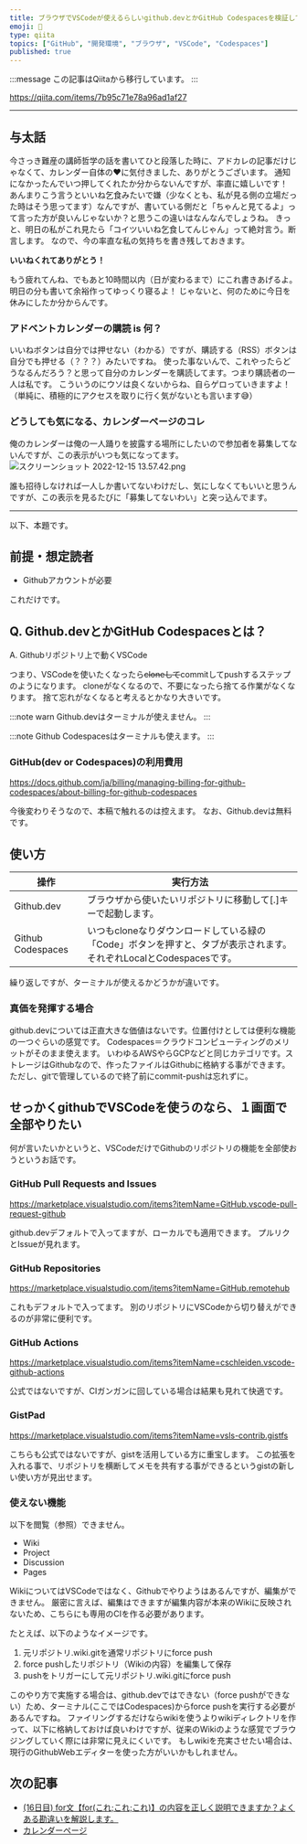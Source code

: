 ```yaml
---
title: ブラウザでVSCodeが使えるらしいgithub.devとかGitHub Codespacesを検証してみた
emoji: 📝
type: qiita
topics: ["GitHub", "開発環境", "ブラウザ", "VSCode", "Codespaces"]
published: true
---
```


:::message
この記事はQiitaから移行しています。
:::

https://qiita.com/items/7b95c71e78a96ad1af27

---

## 与太話
今さっき難産の講師哲学の話を書いてひと段落した時に、アドカレの記事だけじゃなくて、カレンダー自体の❤️に気付きました、ありがとうございます。
通知になかったんでいつ押してくれたか分からないんですが、率直に嬉しいです！
あんまりこう言うといいね乞食みたいで嫌（少なくとも、私が見る側の立場だった時はそう思ってます）なんですが、書いている側だと「ちゃんと見てるよ」って言った方が良いんじゃないか？と思うこの違いはなんなんでしょうね。
きっと、明日の私がこれ見たら「コイツいいね乞食してんじゃん」って絶対言う。断言します。
なので、今の率直な私の気持ちを書き残しておきます。

**いいねくれてありがとう！**

もう疲れてんね、でもあと10時間以内（日が変わるまで）にこれ書きあげるよ。
明日の分も書いて余裕作ってゆっくり寝るよ！
じゃないと、何のために今日を休みにしたか分からんです。

### アドベントカレンダーの購読 is 何？
いいねボタンは自分では押せない（わかる）ですが、購読する（RSS）ボタンは自分でも押せる（？？？）みたいですね。
使った事ないんで、これやったらどうなるんだろう？と思って自分のカレンダーを購読してます。つまり購読者の一人は私です。
こういうのにウソは良くないからね、自らゲロっていきますよ！
（単純に、積極的にアクセスを取りに行く気がないとも言います😅）

### どうしても気になる、カレンダーページのコレ
俺のカレンダーは俺の一人踊りを披露する場所にしたいので参加者を募集してないんですが、この表示がいつも気になってます。
![スクリーンショット 2022-12-15 13.57.42.png](https://qiita-image-store.s3.ap-northeast-1.amazonaws.com/0/122800/3fbd69a6-2d22-e5ad-2ee2-2d2bac971f55.png)

誰も招待しなければ一人しか書いてないわけだし、気にしなくてもいいと思うんですが、この表示を見るたびに「募集してないわい」と突っ込んでます。

---

以下、本題です。

## 前提・想定読者
- Githubアカウントが必要

これだけです。

## Q. Github.devとかGitHub Codespacesとは？
A. Githubリポジトリ上で動くVSCode

つまり、VSCodeを使いたくなったら~~cloneして~~commitしてpushするステップのようになります。
cloneがなくなるので、不要になったら捨てる作業がなくなります。
捨て忘れがなくなると考えるとかなり大きいです。

:::note warn
Github.devはターミナルが使えません。
:::

:::note
Github Codespacesはターミナルも使えます。
:::

### GitHub(dev or Codespaces)の利用費用
https://docs.github.com/ja/billing/managing-billing-for-github-codespaces/about-billing-for-github-codespaces

今後変わりそうなので、本稿で触れるのは控えます。
なお、Github.devは無料です。

## 使い方
| 操作 | 実行方法 |
| --- | --- |
| Github.dev | ブラウザから使いたいリポジトリに移動して[.]キーで起動します。 |
| Github Codespaces | いつもcloneなりダウンロードしている緑の「Code」ボタンを押すと、タブが表示されます。それぞれLocalとCodespacesです。 |

繰り返しですが、ターミナルが使えるかどうかが違いです。

### 真価を発揮する場合
github.devについては正直大きな価値はないです。位置付けとしては便利な機能の一つぐらいの感覚です。
Codespaces＝クラウドコンピューティングのメリットがそのまま使えます。
いわゆるAWSやらGCPなどと同じカテゴリです。ストレージはGithubなので、作ったファイルはGithubに格納する事ができます。
ただし、gitで管理しているので終了前にcommit-pushは忘れずに。

## せっかくgithubでVSCodeを使うのなら、１画面で全部やりたい
何が言いたいかというと、VSCodeだけでGithubのリポジトリの機能を全部使おうというお話です。

### GitHub Pull Requests and Issues
https://marketplace.visualstudio.com/items?itemName=GitHub.vscode-pull-request-github

github.devデフォルトで入ってますが、ローカルでも適用できます。
プルリクとIssueが見れます。

### GitHub Repositories
https://marketplace.visualstudio.com/items?itemName=GitHub.remotehub

これもデフォルトで入ってます。
別のリポジトリにVSCodeから切り替えができるのが非常に便利です。

### GitHub Actions
https://marketplace.visualstudio.com/items?itemName=cschleiden.vscode-github-actions

公式ではないですが、CIガンガンに回している場合は結果も見れて快適です。

### GistPad
https://marketplace.visualstudio.com/items?itemName=vsls-contrib.gistfs

こちらも公式ではないですが、gistを活用している方に重宝します。
この拡張を入れる事で、リポジトリを横断してメモを共有する事ができるというgistの新しい使い方が見出せます。

### 使えない機能
以下を閲覧（参照）できません。

- Wiki
- Project
- Discussion
- Pages

WikiについてはVSCodeではなく、Githubでやりようはあるんですが、編集ができません。
厳密に言えば、編集はできますが編集内容が本来のWikiに反映されないため、こちらにも専用のCIを作る必要があります。

たとえば、以下のようなイメージです。

1. 元リポジトリ.wiki.gitを通常リポジトリにforce push
1. force pushしたリポジトリ（Wikiの内容）を編集して保存
1. pushをトリガーにして元リポジトリ.wiki.gitにforce push

このやり方で実施する場合は、github.devではできない（force pushができない）ため、ターミナル(ここではCodespaces)からforce pushを実行する必要があるんですね。
ファイリングするだけならwikiを使うよりwikiディレクトリを作って、以下に格納しておけば良いわけですが、従来のWikiのような感覚でブラウジングしていく際には非常に見えにくいです。
もしwikiを充実させたい場合は、現行のGithubWebエディターを使った方がいいかもしれません。

## 次の記事
- [(16日目) for文【for(これ;これ;これ)】の内容を正しく説明できますか？よくある勘違いを解説します。](https://qiita.com/nomurasan/items/162964f6fb2914cd348c)
- [カレンダーページ](https://qiita.com/advent-calendar/2022/oreno_nomurasan2022)

